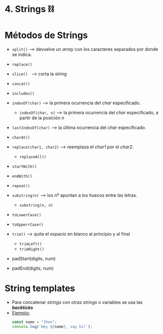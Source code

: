 # 4. Strings ⛓

# Métodos de Strings

- `split()` --> devuelve un _array_ con los caracteres separados por donde se indica.
- `replace()`
- `slice() ` --> corta la string
- `concat()`
- `includes()`

- `indexOf(char)` --> la primera ocurrencia del _char_ especificado.
  - `indexOf(char, n)` --> la primera ocurrencia del _char_ especificado, a partir de la posición _n_
- `lastIndexOf(char)` --> la última ocurrencia del _char_ especificado.
- `charAt()`
- `replace(char1, char2)` --> reemplaza el _char1_ por el _char2_.

  - `replaceAll()`

- `startWith()`
- `endWith()`
- `repeat()`
- `substring(n)` --> los nº apuntan a los huecos entre las letras.

  - `substring(n, n)`

- `toLowerCase()`
- `toUpperrCase()`
- `trim()` --> quita el espacio en blanco al principio y al final
  - `trimLeft()`
  - `trimRight()`
- padStart(digits, num)
- padEnd(digits, num)

# String templates

- Para concatenar _strings_ con otras _strings_ o variables se usa las **_backticks_**
- <u>Ejemplo:</u>
  ```js
  const name = "Jhon";
  console.log(`Hey ${name}, say hi!`);
  ```
